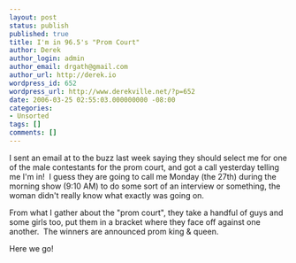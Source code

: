 ```yaml
---
layout: post
status: publish
published: true
title: I'm in 96.5's "Prom Court"
author: Derek
author_login: admin
author_email: drgath@gmail.com
author_url: http://derek.io
wordpress_id: 652
wordpress_url: http://www.derekville.net/?p=652
date: 2006-03-25 02:55:03.000000000 -08:00
categories:
- Unsorted
tags: []
comments: []
---
```

I sent an email at to the buzz last week saying they should select me for one of the male contestants for the prom court, and got a call yesterday telling me I'm in!  I guess they are going to call me Monday (the 27th) during the morning show (9:10 AM) to do some sort of an interview or something, the woman didn't really know what exactly was going on.

From what I gather about the "prom court", they take a handful of guys and some girls too, put them in a bracket where they face off against one another.  The winners are announced prom king &amp; queen.

Here we go!
